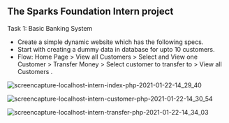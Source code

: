 ##  The Sparks Foundation Intern project

Task 1: Basic Banking System
* Create a simple dynamic website which has the following specs.
* Start with creating a dummy data in database for upto 10
customers.
* Flow: Home Page > View all Customers > Select and View one
Customer > Transfer Money > Select customer to transfer to >
View all Customers .

![screencapture-localhost-intern-index-php-2021-01-22-14_29_40](https://user-images.githubusercontent.com/58353352/105470170-3b664880-5cbf-11eb-8d14-5cb56cf18a6f.png)

![screencapture-localhost-intern-customer-php-2021-01-22-14_30_54](https://user-images.githubusercontent.com/58353352/105471332-9fd5d780-5cc0-11eb-8dd3-b9a169938379.png)


![screencapture-localhost-intern-transfer-php-2021-01-22-14_34_03](https://user-images.githubusercontent.com/58353352/105471642-f80cd980-5cc0-11eb-8863-413777d34d4e.png)







